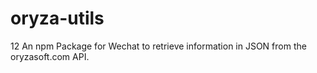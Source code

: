 # oryza-utils
12
An npm Package for Wechat to retrieve information in JSON from the oryzasoft.com API.

